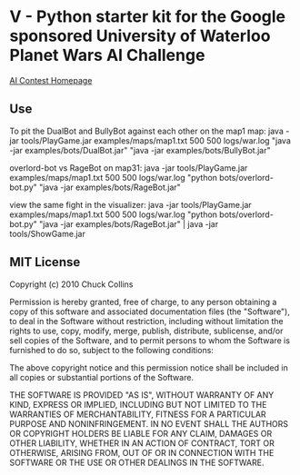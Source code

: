 V - Python starter kit for the Google sponsored University of Waterloo Planet Wars AI Challenge
===============================================================================================
[AI Contest Homepage](http://ai-contest.com)

Use
---
To pit the DualBot and BullyBot against each other on the map1 map:
	java -jar tools/PlayGame.jar examples/maps/map1.txt 500 500 logs/war.log "java -jar examples/bots/DualBot.jar" "java -jar examples/bots/BullyBot.jar"
	
overlord-bot vs RageBot on map31:
	java -jar tools/PlayGame.jar examples/maps/map1.txt 500 500 logs/war.log "python bots/overlord-bot.py" "java -jar examples/bots/RageBot.jar"
	
view the same fight in the visualizer:
	java -jar tools/PlayGame.jar examples/maps/map1.txt 500 500 logs/war.log "python bots/overlord-bot.py" "java -jar examples/bots/RageBot.jar" | java -jar tools/ShowGame.jar
	
MIT License
-----------
Copyright (c) 2010 Chuck Collins

Permission is hereby granted, free of charge, to any person obtaining a copy
of this software and associated documentation files (the "Software"), to deal
in the Software without restriction, including without limitation the rights
to use, copy, modify, merge, publish, distribute, sublicense, and/or sell
copies of the Software, and to permit persons to whom the Software is
furnished to do so, subject to the following conditions:

The above copyright notice and this permission notice shall be included in
all copies or substantial portions of the Software.

THE SOFTWARE IS PROVIDED "AS IS", WITHOUT WARRANTY OF ANY KIND, EXPRESS OR
IMPLIED, INCLUDING BUT NOT LIMITED TO THE WARRANTIES OF MERCHANTABILITY,
FITNESS FOR A PARTICULAR PURPOSE AND NONINFRINGEMENT. IN NO EVENT SHALL THE
AUTHORS OR COPYRIGHT HOLDERS BE LIABLE FOR ANY CLAIM, DAMAGES OR OTHER
LIABILITY, WHETHER IN AN ACTION OF CONTRACT, TORT OR OTHERWISE, ARISING FROM,
OUT OF OR IN CONNECTION WITH THE SOFTWARE OR THE USE OR OTHER DEALINGS IN
THE SOFTWARE.